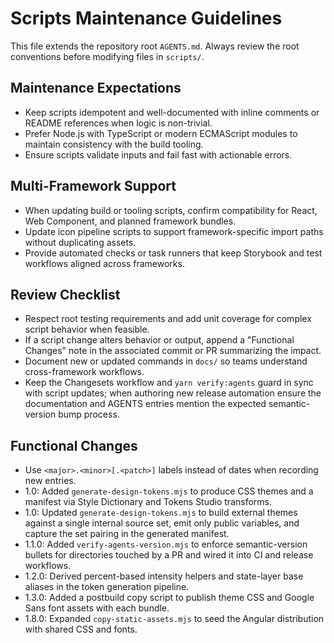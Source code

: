 # Scripts Maintenance Guidelines

This file extends the repository root `AGENTS.md`. Always review the root conventions before modifying files in `scripts/`.

## Maintenance Expectations
- Keep scripts idempotent and well-documented with inline comments or README references when logic is non-trivial.
- Prefer Node.js with TypeScript or modern ECMAScript modules to maintain consistency with the build tooling.
- Ensure scripts validate inputs and fail fast with actionable errors.

## Multi-Framework Support
- When updating build or tooling scripts, confirm compatibility for React, Web Component, and planned framework bundles.
- Update icon pipeline scripts to support framework-specific import paths without duplicating assets.
- Provide automated checks or task runners that keep Storybook and test workflows aligned across frameworks.

## Review Checklist
- Respect root testing requirements and add unit coverage for complex script behavior when feasible.
- If a script change alters behavior or output, append a "Functional Changes" note in the associated commit or PR summarizing the impact.
- Document new or updated commands in `docs/` so teams understand cross-framework workflows.
- Keep the Changesets workflow and `yarn verify:agents` guard in sync with script updates; when authoring new release automation ensure the documentation and AGENTS entries mention the expected semantic-version bump process.

## Functional Changes
- Use `<major>.<minor>[.<patch>]` labels instead of dates when recording new entries.
- 1.0: Added `generate-design-tokens.mjs` to produce CSS themes and a manifest via Style Dictionary and Tokens Studio transforms.
- 1.0: Updated `generate-design-tokens.mjs` to build external themes against a single internal source set, emit only public variables, and capture the set pairing in the generated manifest.
- 1.1.0: Added `verify-agents-version.mjs` to enforce semantic-version bullets for directories touched by a PR and wired it into CI and release workflows.
- 1.2.0: Derived percent-based intensity helpers and state-layer base aliases in the token generation pipeline.
- 1.3.0: Added a postbuild copy script to publish theme CSS and Google Sans font assets with each bundle.
- 1.8.0: Expanded `copy-static-assets.mjs` to seed the Angular distribution with shared CSS and fonts.
